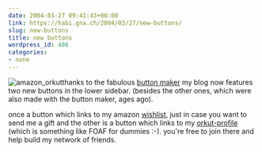 ```yaml
---
date: 2004-03-27 09:41:43+00:00
link: https://habi.gna.ch/2004/03/27/new-buttons/
slug: new-buttons
title: new buttons
wordpress_id: 486
categories:
- none
---
```


![amazon_orkut](https://habi.gna.ch/blog/images/amazon_orkut.jpg)thanks to the fabulous [button maker](http://kalsey.com/tools/buttonmaker/) my blog now features two new buttons in the lower sidebar. (besides the other ones, which were also made with the button maker, ages ago).  

once a button which links to my amazon [wishlist](https://amazon.com/gp/registry/18WMBOFMWI1DN/103-9726152-0207816), just in case you want to send me a gift and the other is a button which links to my [orkut-profile](http://www.orkut.com/Profile.aspx?uid=2182690023788181193) (which is something like FOAF for dummies :-). you're free to join there and help build my network of friends.
